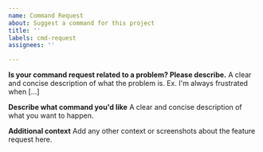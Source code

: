```yaml
---
name: Command Request
about: Suggest a command for this project
title: ''
labels: cmd-request
assignees: ''

---
```


**Is your command request related to a problem? Please describe.**
A clear and concise description of what the problem is. Ex. I'm always frustrated when [...]

**Describe what command you'd like**
A clear and concise description of what you want to happen.

**Additional context**
Add any other context or screenshots about the feature request here.
